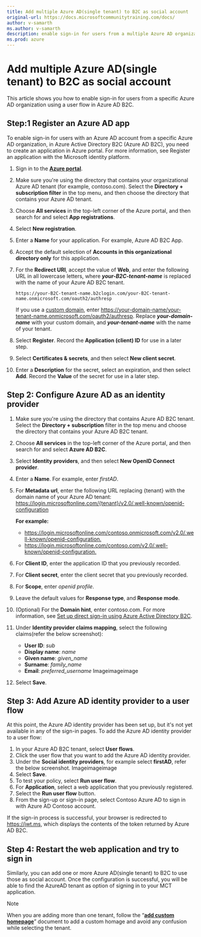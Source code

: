 ```yaml
---
title: Add multiple Azure AD(single tenant) to B2C as social account
original-url: https://docs.microsoftcommunitytraining.com/docs/
author: v-samarth
ms.author: v-samarth
description: enable sign-in for users from a multiple Azure AD organization using a user flow in Azure AD B2C
ms.prod: azure
---
```


# Add multiple Azure AD(single tenant) to B2C as social account

This article shows you how to enable sign-in for users from a specific Azure AD organization using a user flow in Azure AD B2C.

## Step:1 Register an Azure AD app

To enable sign-in for users with an Azure AD account from a specific Azure AD organization, in Azure Active Directory B2C (Azure AD B2C), you need to create an application in Azure portal. For more information, see Register an application with the Microsoft identity platform.

1. Sign in to the [**Azure portal**](https://portal.azure.com/).
2. Make sure you're using the directory that contains your organizational Azure AD tenant (for example, contoso.com). Select the **Directory + subscription filter** in the top menu, and then choose the directory that contains your Azure AD tenant.
3. Choose **All services** in the top-left corner of the Azure portal, and then search for and select **App registrations**.
4. Select **New registration**.
5. Enter a **Name** for your application. For example, Azure AD B2C App.
6. Accept the default selection of **Accounts in this organizational directory only** for this application.
7. For the **Redirect URI**, accept the value of **Web**, and enter the following URL in all lowercase letters, where ***your-B2C-tenant-name*** is replaced with the name of your Azure AD B2C tenant.

    `https://your-B2C-tenant-name.b2clogin.com/your-B2C-tenant-name.onmicrosoft.com/oauth2/authresp`

     If you use a [custom domain](setup-custom-domain-url.md), enter <https://your-domain-name/your-tenant-name.onmicrosoft.com/oauth2/authresp>. Replace ***your-domain-name*** with your custom domain, and ***your-tenant-name*** with the name of your tenant.
8. Select **Register**. Record the **Application (client) ID** for use in a later step.
9. Select **Certificates & secrets**, and then select **New client secret**.
10. Enter a **Description** for the secret, select an expiration, and then select **Add**. Record the **Value** of the secret for use in a later step.

## Step 2: Configure Azure AD as an identity provider

1. Make sure you're using the directory that contains Azure AD B2C tenant. Select the **Directory + subscription** filter in the top menu and choose the directory that contains your Azure AD B2C tenant.
2. Choose **All services** in the top-left corner of the Azure portal, and then search for and select **Azure AD B2C**.
3. Select **Identity providers**, and then select **New OpenID Connect provider**.
4. Enter a **Name**. For example, enter *firstAD*.
5. For **Metadata url**, enter the following URL replacing {tenant} with the domain name of your Azure AD tenant:
    <https://login.microsoftonline.com/{tenant}/v2.0/.well-known/openid-configuration>

    **For example:**
    - <https://login.microsoftonline.com/contoso.onmicrosoft.com/v2.0/.well-known/openid-configuration.>
    - <https://login.microsoftonline.com/contoso.com/v2.0/.well-known/openid-configuration.>

6. For **Client ID**, enter the application ID that you previously recorded.
7. For **Client secret**, enter the client secret that you previously recorded.
8. For **Scope**, enter *openid profile*.
9. Leave the default values for **Response type**, and **Response mode**.
10. (Optional) For the **Domain hint**, enter contoso.com. For more information, see [Set up direct sign-in using Azure Active Directory B2C](https://docs.microsoft.com/azure/active-directory-b2c/direct-signin?pivots=b2c-user-flow#redirect-sign-in-to-a-social-provider).
11. Under **Identity provider claims mapping**, select the following claims(refer the below screenshot):
    - **User ID**: *sub*
    - **Display name**: *name*
    - **Given name**: *given_name*
    - **Surname**: *family_name*
    - **Email**: *preferred_username*
Imageimageimage
12. Select **Save**.

## Step 3: Add Azure AD identity provider to a user flow

At this point, the Azure AD identity provider has been set up, but it's not yet available in any of the sign-in pages. To add the Azure AD identity provider to a user flow:

1. In your Azure AD B2C tenant, select **User flows**.
2. Click the user flow that you want to add the Azure AD identity provider.
3. Under the **Social identity providers**, for example select **firstAD**, refer the below screenshot.
Imageimageimage
4. Select **Save**.
5. To test your policy, select **Run user flow**.
6. For **Application**, select a web application that you previously registered. 
7. Select the **Run user flow** button.
8. From the sign-up or sign-in page, select Contoso Azure AD to sign in with Azure AD Contoso account.

If the sign-in process is successful, your browser is redirected to <https://jwt.ms>, which displays the contents of the token returned by Azure AD B2C.

## Step 4: Restart the web application and try to sign in

Similarly, you can add one or more Azure AD(single tenant) to B2C to use those as social account. Once the configuration is successful, you will be able to find the AzureAD tenant as option of signing in to your MCT application.

>[!NOTE]
>When you are adding more than one tenant, follow the “[**add custom homepage**](set-up-custom-homepage-for-your-mct-instance.md)” document to add a custom homage and avoid any confusion while selecting the tenant.
